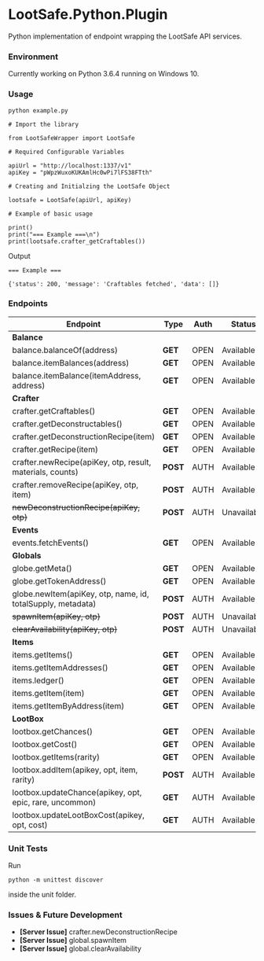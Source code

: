 # LootSafe.Python.Plugin
Python implementation of endpoint wrapping the LootSafe API services.

### Environment

Currently working on Python 3.6.4 running on Windows 10.

### Usage

```
python example.py
```

```
# Import the library

from LootSafeWrapper import LootSafe

# Required Configurable Variables

apiUrl = "http://localhost:1337/v1"
apiKey = "pWpzWuxoKUKAmlHc0wPi7lFS38FTth"

# Creating and Initialzing the LootSafe Object

lootsafe = LootSafe(apiUrl, apiKey)

# Example of basic usage

print()
print("=== Example ===\n")
print(lootsafe.crafter_getCraftables())
```

Output
```
=== Example ===

{'status': 200, 'message': 'Craftables fetched', 'data': []}
```

### Endpoints

 Endpoint  | Type | Auth | Status |
|---|---|---|---|
| **Balance**   |   |   |   |
| balance.balanceOf(address)  | **GET**  | OPEN  | Available |
| balance.itemBalances(address)  | **GET**  | OPEN  | Available |
| balance.itemBalance(itemAddress, address)  | **GET**  | OPEN   | Available |
| **Crafter**   |   |   |   |
| crafter.getCraftables()  | **GET**  | OPEN   | Available |
| crafter.getDeconstructables()  | **GET**  | OPEN   | Available |
| crafter.getDeconstructionRecipe(item)  | **GET**  | OPEN   | Available |
| crafter.getRecipe(item) | **GET**  | OPEN   | Available |
| crafter.newRecipe(apiKey, otp, result, materials, counts)  | **POST**  | AUTH   | Available |
| crafter.removeRecipe(apiKey, otp, item)  | **POST**  | AUTH   | Available |
| ~~newDeconstructionRecipe(apiKey, otp)~~ | **POST**  | AUTH   | Unavailable |
| **Events**  |   |   |   |
| events.fetchEvents()  | **GET**  | OPEN   | Available |
| **Globals**  |   |   |   |
| globe.getMeta()  | **GET**  | OPEN   | Available |
| globe.getTokenAddress()  | **GET**  | OPEN   | Available |
| globe.newItem(apiKey, otp, name, id, totalSupply, metadata) | **POST**  | AUTH   | Available |
| ~~spawnItem(apiKey, otp)~~  | **POST**   | AUTH   | Unavailable |
| ~~clearAvailability(apiKey, otp)~~  | **POST**   | AUTH   | Unavailable |
| **Items**  |   |   |   |
| items.getItems()  | **GET**  | OPEN   | Available |
| items.getItemAddresses()  | **GET**  | OPEN   | Available |
| items.ledger()  | **GET**  | OPEN   | Available |
| items.getItem(item)  | **GET**  | OPEN   | Available |
| items.getItemByAddress(item) | **GET**  | OPEN   | Available |
| **LootBox** |   |   |   |
| lootbox.getChances()  | **GET**  | OPEN   | Available |
| lootbox.getCost()  | **GET**  | OPEN   | Available |
| lootbox.getItems(rarity)  | **GET**  | OPEN   | Available |
| lootbox.addItem(apikey, opt, item, rarity)  | **POST**  | AUTH  | Available |
| lootbox.updateChance(apikey, opt, epic,  rare, uncommon) | **GET**  | AUTH  | Available |
| lootbox.updateLootBoxCost(apikey, opt, cost)  | **GET**  | AUTH  | Available |

### Unit Tests

Run

```
python -m unittest discover
```

inside the unit folder.

### Issues & Future Development

* **[Server Issue]** crafter.newDeconstructionRecipe
* **[Server Issue]** global.spawnItem
* **[Server Issue]** global.clearAvailability
